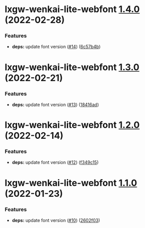 # lxgw-wenkai-lite-webfont [1.4.0](https://github.com/chawyehsu/lxgw-wenkai-webfont/compare/lxgw-wenkai-lite-webfont@1.3.0...lxgw-wenkai-lite-webfont@1.4.0) (2022-02-28)


### Features

* **deps:** update font version ([#14](https://github.com/chawyehsu/lxgw-wenkai-webfont/issues/14)) ([6c57b4b](https://github.com/chawyehsu/lxgw-wenkai-webfont/commit/6c57b4bac3934d16b3fee5a24191f678681707d9))

# lxgw-wenkai-lite-webfont [1.3.0](https://github.com/chawyehsu/lxgw-wenkai-webfont/compare/lxgw-wenkai-lite-webfont@1.2.0...lxgw-wenkai-lite-webfont@1.3.0) (2022-02-21)


### Features

* **deps:** update font version ([#13](https://github.com/chawyehsu/lxgw-wenkai-webfont/issues/13)) ([18416ad](https://github.com/chawyehsu/lxgw-wenkai-webfont/commit/18416ad152850c97d8dd6489daa138b8bb9a994d))

# lxgw-wenkai-lite-webfont [1.2.0](https://github.com/chawyehsu/lxgw-wenkai-webfont/compare/lxgw-wenkai-lite-webfont@1.1.0...lxgw-wenkai-lite-webfont@1.2.0) (2022-02-14)


### Features

* **deps:** update font version ([#12](https://github.com/chawyehsu/lxgw-wenkai-webfont/issues/12)) ([f349c15](https://github.com/chawyehsu/lxgw-wenkai-webfont/commit/f349c1582f1357691fe136571cb2dc6ec2519e77))

# lxgw-wenkai-lite-webfont [1.1.0](https://github.com/chawyehsu/lxgw-wenkai-webfont/compare/lxgw-wenkai-lite-webfont@1.0.0...lxgw-wenkai-lite-webfont@1.1.0) (2022-01-23)


### Features

* **deps:** update font version ([#10](https://github.com/chawyehsu/lxgw-wenkai-webfont/issues/10)) ([2602f03](https://github.com/chawyehsu/lxgw-wenkai-webfont/commit/2602f03ebe238bf70dcc0749fe7954636aa2226f))

